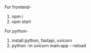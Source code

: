For frontend-
1. npm i
2. npm start

For python-
1. install python, fastapi, uvicorn
2. python -m uvicorn main:app --reload   
